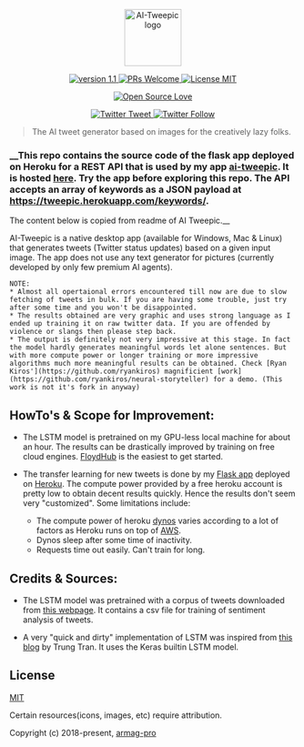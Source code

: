 
<p align="center"><a href="https://github.com/armag-pro/ai-tweepic" target="_blank" rel="noopener noreferrer"><img width="100" src="https://github.com/armag-pro/ai-tweepic/blob/master/assets/logo.png" alt="AI-Tweepic logo"></a></p>


<p align="center">
<a href="https://github.com/armag-pro/tweepic-api/">
    <img src="https://img.shields.io/badge/version-1.1-blue.svg" alt="version 1.1">
</a>
<a href="https://github.com/armag-pro/tweepic-api/pulls">
    <img src="https://img.shields.io/badge/PRs-Welome-brightgreen.svg" alt="PRs Welcome">
</a>
<a href="https://github.com/armag-pro/tweepic-api/blob/master/LICENSE">
    <img src="https://img.shields.io/apm/l/vim-mode.svg" alt="License MIT">
</a>
</p>

<p align="center">
<a href="https://github.com/ellerbrock/open-source-badge/">
    <img src="https://badges.frapsoft.com/os/v1/open-source.svg?v=103" alt="Open Source Love">
</a>
</p>

<p align="center">
<a href="https://twitter.com/intent/tweet?screen_name=mynameistsp">
    <img src="https://img.shields.io/twitter/url/http/shields.io.svg?style=social" alt="Twitter Tweet">
</a>

<a href="https://twitter.com/mynameistsp">
    <img src="https://img.shields.io/twitter/follow/mynameistsp.svg?style=social&label=Follow" alt="Twitter Follow">
</a>
</p>


> The AI tweet generator based on images for the creatively lazy folks.

### __This repo contains the source code of the flask app deployed on Heroku for a REST API that is used by my app [ai-tweepic](https://github.com/armag-pro/ai-tweepic). It is hosted [here](https://tweepic.herokuapp.com/). Try the app before exploring this repo. The API accepts an array of keywords as a JSON payload at https://tweepic.herokuapp.com/keywords/.
The content below is copied from readme of AI Tweepic.__


AI-Tweepic is a native desktop app (available for Windows, Mac & Linux) that generates tweets (Twitter status updates) based on a given input image. The app does not use any text generator for pictures (currently developed by only few premium AI agents).

    NOTE: 
    * Almost all opertaional errors encountered till now are due to slow fetching of tweets in bulk. If you are having some trouble, just try after some time and you won't be disappointed.
    * The results obtained are very graphic and uses strong language as I ended up training it on raw twitter data. If you are offended by violence or slangs then please step back.
    * The output is definitely not very impressive at this stage. In fact the model hardly generates meaningful words let alone sentences. But with more compute power or longer training or more impressive algorithms much more meaningful results can be obtained. Check [Ryan Kiros'](https://github.com/ryankiros) magnificient [work](https://github.com/ryankiros/neural-storyteller) for a demo. (This work is not it's fork in anyway)


## HowTo's & Scope for Improvement:
* The LSTM model is pretrained on my GPU-less local machine for about an hour. The results can be drastically improved by training on free cloud engines. [FloydHub](https://www.floydhub.com/) is the easiest to get started.

* The transfer learning for new tweets is done by my [Flask app](https://tweepic.herokuapp.com/) deployed on [Heroku](https://www.heroku.com/). The compute power provided by a free heroku account is pretty low to obtain decent results quickly. Hence the results don't seem very "customized". Some limitations include: 

    - The compute power of heroku [dynos](https://devcenter.heroku.com/articles/dyno-types) varies according to a lot of factors as Heroku runs on top of [AWS](https://aws.amazon.com/ec2/).
    - Dynos sleep after some time of inactivity.
    - Requests time out easily. Can't train for long.


## Credits & Sources:
* The LSTM model was pretrained with a corpus of tweets downloaded 
from [this webpage](http://thinknook.com/twitter-sentiment-analysis-training-corpus-dataset-2012-09-22/). It contains a csv file for training of sentiment analysis of tweets.

* A very "quick and dirty" implementation of LSTM was inspired from [this blog](https://chunml.github.io/ChunML.github.io/project/Creating-Text-Generator-Using-Recurrent-Neural-Network/) by Trung Tran. It uses the Keras builtin LSTM model.

## License
[MIT](http://opensource.org/licenses/MIT)

Certain resources(icons, images, etc) require attribution.


Copyright (c) 2018-present, [armag-pro](https://armag-pro.github.io/)
